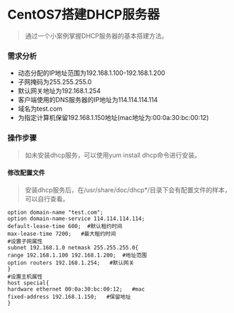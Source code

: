 # CentOS7搭建DHCP服务器
> 通过一个小案例掌握DHCP服务器的基本搭建方法。
### 需求分析
    
   - 动态分配的IP地址范围为192.168.1.100-192.168.1.200
   - 子网掩码为255.255.255.0
   - 默认网关地址为192.168.1.254
   - 客户端使用的DNS服务器的IP地址为114.114.114.114
   - 域名为test.com
   - 为指定计算机保留192.168.1.150地址(mac地址为:00:0a:30:bc:00:12)
### 操作步骤
> 如未安装dhcp服务，可以使用yum install dhcp命令进行安装。
#### 修改配置文件
> 安装dhcp服务后，在/usr/share/doc/dhcp*/目录下会有配置文件的样本，可以自行查看。
    
    option domain-name "test.com";
    option domain-name-service 114.114.114.114;
    default-lease-time 600;  #默认租约时间
    max-lease-time 7200;   #最大租约时间
    #设置子网属性
    subnet 192.168.1.0 netmask 255.255.255.0{
    range 192.168.1.100 192.168.1.200;  #地址范围
    option routers 192.168.1.254;   #默认网关
    }
    #设置主机属性
    host special{
    hardware ethernet 00:0a:30:bc:00:12;   #mac
    fixed-address 192.168.1.150;   #保留地址
    }
